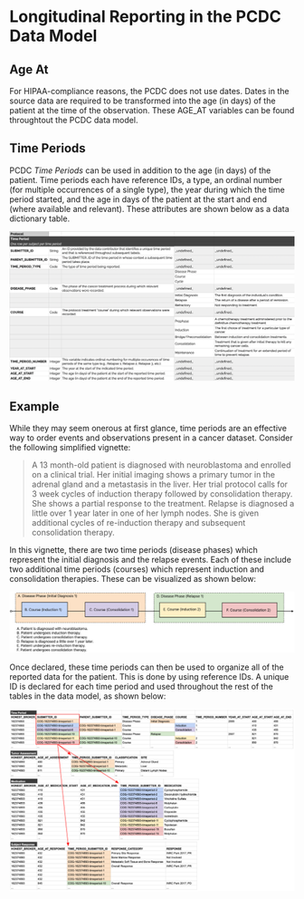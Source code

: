 # Longitudinal Reporting in the PCDC Data Model

## Age At
For HIPAA-compliance reasons, the PCDC does not use dates. Dates in the source data are required to be transformed into the age (in days) of the patient at the time of the observation. These AGE_AT variables can be found throughtout the PCDC data model.

## Time Periods
PCDC <i>Time Periods</i> can be used in addition to the age (in days) of the patient. Time periods each have reference IDs, a type, an ordinal number (for multiple occurrences of a single type), the year during which the time period started, and the age in days of the patient at the start and end (where available and relevant). These attributes are shown below as a data dictionary table.

![time_period_table](img/time_period_table.png)


## Example
While they may seem onerous at first glance, time periods are an effective way to order events and observations present in a cancer dataset. Consider the following simplified vignette:

>A 13 month-old patient is diagnosed with neuroblastoma and enrolled on a clinical trial. Her initial imaging shows a primary tumor in the adrenal gland and a metastasis in the liver. Her trial protocol calls for 3 week cycles of induction therapy followed by consolidation therapy. She shows a partial response to the treatment. Relapse is diagnosed a little over 1 year later in one of her lymph nodes. She is given additional cycles of re-induction therapy and subsequent consolidation therapy.

In this vignette, there are two time periods (disease phases) which represent the initial diagnosis and the relapse events. Each of these include two additional time periods (courses) which represent induction and consolidation therapies. These can be visualized as shown below:

![tp_diagram](img/tp_diagram.png)
                                                                                                
Once declared, these time periods can then be used to organize all of the reported data for the patient. This is done by using reference IDs. A unique ID is declared for each time period and used throughout the rest of the tables in the data model, as shown below:

![tp_refs](img/tp_refs.png)